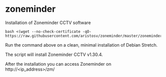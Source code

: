 # zoneminder
Installation of Zoneminder CCTV software
```
bash <(wget --no-check-certificate -qO- https://raw.githubusercontent.com/aristosv/zoneminder/master/zoneminder)
```
Run the command above on a clean, minimal installation of Debian Stretch.

The script will install Zoneminder CCTV v1.30.4.

After the installation you can access Zoneminder on http://<ip_address>/zm/
